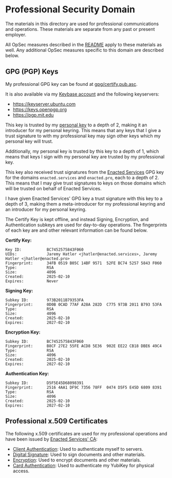 # Professional Security Domain

The materials in this directory are used for professional communications and operations.
These materials are separate from any past or present employer.

All OpSec measures described in the [README](../README.md) apply to these materials as well.
Any additional OpSec measures specific to this domain are described below.


## GPG (PGP) Keys

My professional GPG key can be found at [gpg/certify.pub.asc](gpg/certify.pub.asc).

It is also available via my [Keybase account](https://keybase.io/jaremyhatler)
and the following keyservers:
- https://keyserver.ubuntu.com
- https://keys.openpgp.org
- https://pgp.mit.edu

This key is trusted by my [personal key](../personal/gpg/certify.pub.asc) to a depth
of 2, making it an introducer for my personal keyring. This means that any keys that I give a
trust signature to with my professional key may sign other keys which my personal key will trust.

Additionally, my personal key is trusted by this key to a depth of 1, which means that keys I sign
with my personal key are trusted by my professional key.

This key also received trust signatures from the
[Enacted Services](https://github.com/Enacted-Services/trust-chain) GPG key
for the domains `enacted.services` and `enacted.pro`, each to a depth of 2. This means that I may
give trust signatures to keys on those domains which will be trusted on behalf of Enacted Services.

I have given Enacted Services' GPG key a trust signature with this key to a depth of 3, making them
a meta-introducer for my professional keyring and an introducer for my personal keyring.

The Certify Key is kept offline, and instead Signing, Encryption, and Authentication subkeys are
used for day-to-day operations. The fingerprints of each key are and other relevant information
can be found below.

**Certify Key:**
```
Key ID:           BC7452575843F060
UIDs:             Jaremy Hatler <jhatler@enacted.services>, Jaremy Hatler <jhatler@enacted.pro>
Fingerprint:      34FB 0519 B05C 14BF 9571  52FE BC74 5257 5843 F060
Type:             RSA
Size:             4096
Created:          2025-02-10
Expires:          Never
```

**Signing Key:**
```
Subkey ID:        973B2011B79353FA
Fingerprint:      0D0B 0CAD 77AF A28A 282D  C775 973B 2011 B793 53FA
Type:             RSA
Size:             4096
Created:          2025-02-10
Expires:          2027-02-10
```

**Encryption Key:**
```
Subkey ID:        BC7452575843F060
Fingerprint:      B8CF 27E2 55FE ACD8 5E36  902E EE22 CB18 DBE6 49C4
Type:             RSA
Size:             4096
Created:          2025-02-10
Expires:          2027-02-10
```

**Authentication Key:**
```
Subkey ID:        D5F5E45D68098391
Fingerprint:      2516 4AA1 DF9C 7356 78FF  0474 D5F5 E45D 6809 8391
Type:             RSA
Size:             4096
Created:          2025-02-10
Expires:          2027-02-10
```

## Professional x.509 Certificates

The following x.509 certificates are used for my professional operations and have been issued by
[Enacted Services' CA](https://github.com/Enacted-Services/trust-chain/tree/main/data/ca):
- [Client Authentication](x509/client-auth.pem): Used to authenticate myself to servers.
- [Digital Signature](x509/digtial-signature.pem): Used to sign documents and other materials.
- [Encryption](x509/encryption.pem): Used to encrypt documents and other materials.
- [Card Authentication](x509/card-auth.pem): Used to authenticate my YubiKey for physical access.
